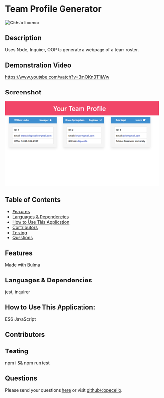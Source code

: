 # Team Profile Generator 
![Github license](https://img.shields.io/badge/license-MIT-blue.svg)
## Description
Uses Node, Inquirer, OOP to generate a webpage of a team roster.
## Demonstration Video
https://www.youtube.com/watch?v=3mOKn3T1IWw
## Screenshot
![alt-text](./teamprofilegen.png)
## Table of Contents
* [Features](#features)
* [Languages & Dependencies](#languagesanddependencies)
* [How to Use This Application](#HowtoUseThisApplication)
* [Contributors](#contributors)
* [Testing](#testing)
* [Questions](#questions)
## Features
Made with Bulma
## Languages & Dependencies
jest, inquirer
## How to Use This Application:
ES6 JavaScript
## Contributors

## Testing
npm i && npm run test
## Questions
Please send your questions [here](mailto:william@fleato.com?subject=[GitHub]%20Dev%20Connect) or visit [github/dopecello](https://github.com/dopecello).
